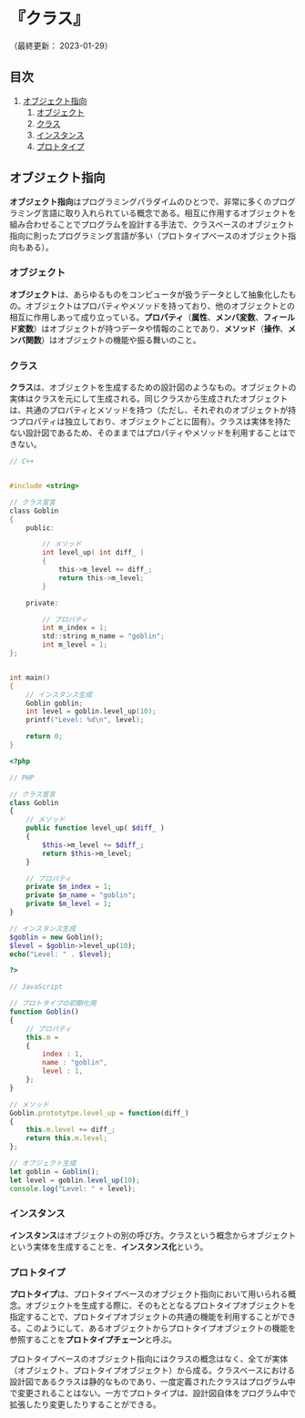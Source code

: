 # 『クラス』

（最終更新： 2023-01-29）


## 目次

1. [オブジェクト指向](#オブジェクト指向)
	1. [オブジェクト](#オブジェクト)
	1. [クラス](#クラス)
	1. [インスタンス](#インスタンス)
	1. [プロトタイプ](#プロトタイプ)


## オブジェクト指向

**オブジェクト指向**はプログラミングパラダイムのひとつで、非常に多くのプログラミング言語に取り入れられている概念である。相互に作用するオブジェクトを組み合わせることでプログラムを設計する手法で、クラスベースのオブジェクト指向に則ったプログラミング言語が多い（プロトタイプベースのオブジェクト指向もある）。

### オブジェクト

**オブジェクト**は、あらゆるものをコンピュータが扱うデータとして抽象化したもの。オブジェクトはプロパティやメソッドを持っており、他のオブジェクトとの相互に作用しあって成り立っている。**プロパティ**（**属性**、**メンバ変数**、**フィールド変数**）はオブジェクトが持つデータや情報のことであり、**メソッド**（**操作**、**メンバ関数**）はオブジェクトの機能や振る舞いのこと。

### クラス

**クラス**は、オブジェクトを生成するための設計図のようなもの。オブジェクトの実体はクラスを元にして生成される。同じクラスから生成されたオブジェクトは、共通のプロパティとメソッドを持つ（ただし、それぞれのオブジェクトが持つプロパティは独立しており、オブジェクトごとに固有）。クラスは実体を持たない設計図であるため、そのままではプロパティやメソッドを利用することはできない。

```c
// C++


#include <string>

// クラス宣言
class Goblin
{
    public:

        // メソッド
        int level_up( int diff_ )
        {
            this->m_level += diff_;
            return this->m_level;
        }

    private:

        // プロパティ
        int m_index = 1;
        std::string m_name = "goblin";
        int m_level = 1;
};


int main()
{
    // インスタンス生成
    Goblin goblin;
    int level = goblin.level_up(10);
    printf("Level: %d\n", level);

    return 0;
}
```

```php
<?php

// PHP

// クラス宣言
class Goblin
{
    // メソッド
    public function level_up( $diff_ )
    {
        $this->m_level += $diff_;
        return $this->m_level;
    }

    // プロパティ
    private $m_index = 1;
    private $m_name = "goblin";
    private $m_level = 1;
}

// インスタンス生成
$goblin = new Goblin();
$level = $goblin->level_up(10);
echo("Level: " . $level);

?>
```

```javascript
// JavaScript

// プロトタイプの初期化用
function Goblin()
{
    // プロパティ
    this.m =
    {
        index : 1,
        name : "goblin",
        level : 1,
    };
}

// メソッド
Goblin.prototytpe.level_up = function(diff_)
{
    this.m.level += diff_;
    return this.m.level;
};

// オブジェクト生成
let goblin = Goblin();
let level = goblin.level_up(10);
console.log("Level: " + level);
```

### インスタンス

**インスタンス**はオブジェクトの別の呼び方。クラスという概念からオブジェクトという実体を生成することを、**インスタンス化**という。

### プロトタイプ

**プロトタイプ**は、プロトタイプベースのオブジェクト指向において用いられる概念。オブジェクトを生成する際に、そのもととなるプロトタイプオブジェクトを指定することで、プロトタイプオブジェクトの共通の機能を利用することができる。このようにして、あるオブジェクトからプロトタイプオブジェクトの機能を参照することを**プロトタイプチェーン**と呼ぶ。

プロトタイプベースのオブジェクト指向にはクラスの概念はなく、全てが実体（オブジェクト、プロトタイプオブジェクト）から成る。クラスベースにおける設計図であるクラスは静的なものであり、一度定義されたクラスはプログラム中で変更されることはない。一方でプロトタイプは、設計図自体をプログラム中で拡張したり変更したりすることができる。
